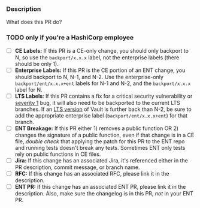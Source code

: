 ### Description
What does this PR do?

### TODO only if you're a HashiCorp employee
- [ ] **CE Labels:** If this PR is a CE-only change, you should only backport to N, so use
  the `backport/x.x.x` label, not the enterprise labels (there should be only 1).
- [ ] **Enterprise Labels:** If this PR is the CE portion of an ENT change, you should backport
  to N, N-1, and N-2. Use the enterprise-only `backport/ent/x.x.x+ent` labels for N-1 and N-2, and the `backport/x.x.x` label for N.
- [ ] **LTS Labels**: If this PR contains a fix for a critical security vulnerability or [severity 1](https://www.hashicorp.com/customer-success/enterprise-support) bug, it will also need to be backported to the current LTS branches. If an [LTS version](https://developer.hashicorp.com/vault/docs/enterprise/lts#why-is-there-a-risk-to-updating-to-a-non-lts-vault-enterprise-version) of Vault is further back than N-2, be sure to add the appropriate enterprise label (`backport/ent/x.x.x+ent`) for that branch.
- [ ] **ENT Breakage:** If this PR either 1) removes a public function OR 2) changes the signature
  of a public function, even if that change is in a CE file, _double check_ that
  applying the patch for this PR to the ENT repo and running tests doesn't
  break any tests. Sometimes ENT only tests rely on public functions in CE
  files.
- [ ] **Jira:** If this change has an associated Jira, it's referenced either
  in the PR description, commit message, or branch name.
- [ ] **RFC:** If this change has an associated RFC, please link it in the description.
- [ ] **ENT PR:** If this change has an associated ENT PR, please link it in the
  description. Also, make sure the changelog is in this PR, _not_ in your ENT PR.
